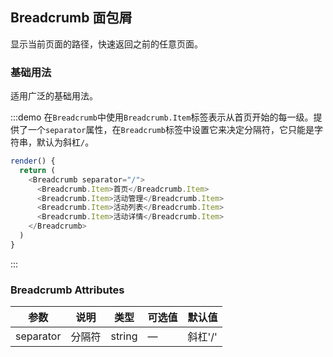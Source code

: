 ## Breadcrumb 面包屑
显示当前页面的路径，快速返回之前的任意页面。

### 基础用法

适用广泛的基础用法。

:::demo 在`Breadcrumb`中使用`Breadcrumb.Item`标签表示从首页开始的每一级。提供了一个`separator`属性，在`Breadcrumb`标签中设置它来决定分隔符，它只能是字符串，默认为斜杠`/`。

```js
render() {
  return (
    <Breadcrumb separator="/">
      <Breadcrumb.Item>首页</Breadcrumb.Item>
      <Breadcrumb.Item>活动管理</Breadcrumb.Item>
      <Breadcrumb.Item>活动列表</Breadcrumb.Item>
      <Breadcrumb.Item>活动详情</Breadcrumb.Item>
    </Breadcrumb>
  )
}
```
:::

### Breadcrumb Attributes
| 参数      | 说明          | 类型      | 可选值                           | 默认值  |
|---------- |-------------- |---------- |--------------------------------  |-------- |
| separator | 分隔符 | string | — | 斜杠'/' |
